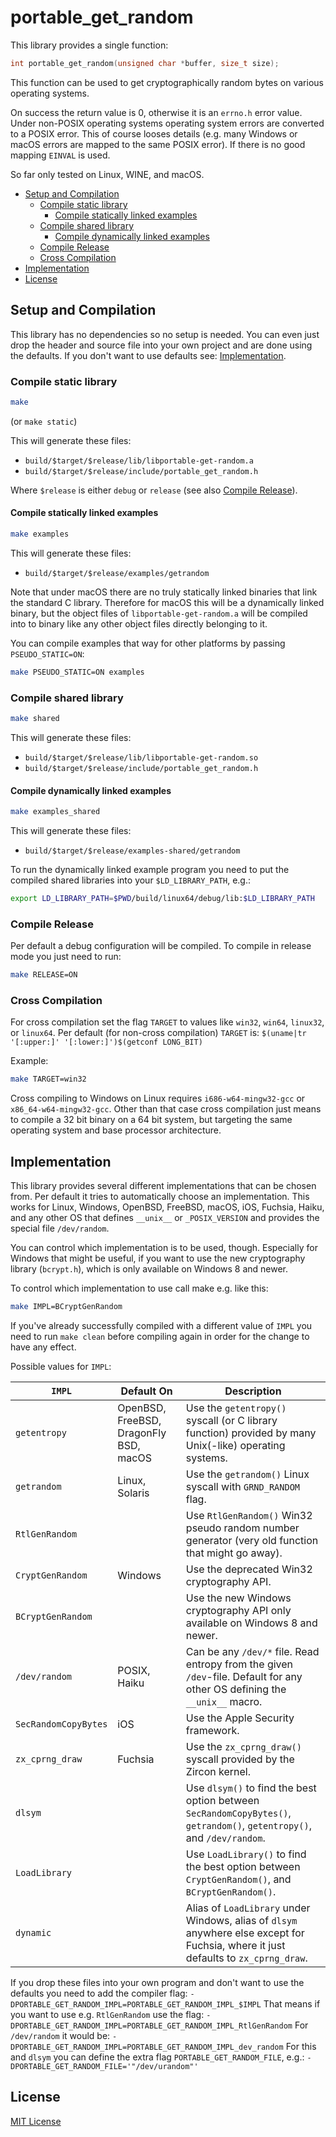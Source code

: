 portable_get_random
===================

This library provides a single function:

```C
int portable_get_random(unsigned char *buffer, size_t size);
```

This function can be used to get cryptographically random bytes on various
operating systems.

On success the return value is 0, otherwise it is an `errno.h` error value.
Under non-POSIX operating systems operating system errors are converted to a
POSIX error. This of course looses details (e.g. many Windows or macOS errors
are mapped to the same POSIX error). If there is no good mapping `EINVAL` is
used.

So far only tested on Linux, WINE, and macOS.

* [Setup and Compilation](#setup-and-compilation)
  * [Compile static library](#compile-static-library)
    * [Compile statically linked examples](#compile-statically-linked-examples)
  * [Compile shared library](#compile-shared-library)
    * [Compile dynamically linked examples](#compile-dynamically-linked-examples)
  * [Compile Release](#compile-release)
  * [Cross Compilation](#cross-compilation)
* [Implementation](#implementation)
* [License](#license)

Setup and Compilation
---------------------

This library has no dependencies so no setup is needed. You can even just
drop the header and source file into your own project and are done using
the defaults. If you don't want to use defaults see:
[Implementation](#implementation).

### Compile static library

```bash
make
```

(or `make static`)

This will generate these files:

* `build/$target/$release/lib/libportable-get-random.a`
* `build/$target/$release/include/portable_get_random.h`

Where `$release` is either `debug` or `release` (see also
[Compile Release](#compile-release)).

#### Compile statically linked examples

```bash
make examples
```

This will generate these files:

* `build/$target/$release/examples/getrandom`

Note that under macOS there are no truly statically linked binaries that link
the standard C library. Therefore for macOS this will be a dynamically linked
binary, but the object files of `libportable-get-random.a` will be compiled
into to binary like any other object files directly belonging to it.

You can compile examples that way for other platforms by passing `PSEUDO_STATIC=ON`:

```bash
make PSEUDO_STATIC=ON examples
```

### Compile shared library

```bash
make shared
```

This will generate these files:

* `build/$target/$release/lib/libportable-get-random.so`
* `build/$target/$release/include/portable_get_random.h`

#### Compile dynamically linked examples

```bash
make examples_shared
```

This will generate these files:

* `build/$target/$release/examples-shared/getrandom`

To run the dynamically linked example program you need to put the
compiled shared libraries into your `$LD_LIBRARY_PATH`, e.g.:

```bash
export LD_LIBRARY_PATH=$PWD/build/linux64/debug/lib:$LD_LIBRARY_PATH
```

### Compile Release

Per default a debug configuration will be compiled. To compile in release mode
you just need to run:

```bash
make RELEASE=ON
```

### Cross Compilation

For cross compilation set the flag `TARGET` to values like `win32`, `win64`,
`linux32`, or `linux64`. Per default (for non-cross compilation) `TARGET` is:
`$(uname|tr '[:upper:]' '[:lower:]')$(getconf LONG_BIT)`

Example:

```bash
make TARGET=win32
```

Cross compiling to Windows on Linux requires `i686-w64-mingw32-gcc` or
`x86_64-w64-mingw32-gcc`. Other than that case cross compilation just means
to compile a 32 bit binary on a 64 bit system, but targeting the same operating
system and base processor architecture.

Implementation
--------------

This library provides several different implementations that can be chosen from.
Per default it tries to automatically choose an implementation. This works for
Linux, Windows, OpenBSD, FreeBSD, macOS, iOS, Fuchsia, Haiku, and any other OS
that defines `__unix__` or `_POSIX_VERSION` and provides the special file
`/dev/random`.

You can control which implementation is to be used, though. Especially for Windows
that might be useful, if you want to use the new cryptography library (`bcrypt.h`),
which is only available on Windows 8 and newer.

To control which implementation to use call make e.g. like this:

```bash
make IMPL=BCryptGenRandom
```

If you've already successfully compiled with a different value of `IMPL` you need
to run `make clean` before compiling again in order for the change to have any
effect.

Possible values for `IMPL`:

| `IMPL`               | Default On                             | Description |
| -------------------- | -------------------------------------- | ----------- |
| `getentropy`         | OpenBSD, FreeBSD, DragonFly BSD, macOS | Use the `getentropy()` syscall (or C library function) provided by many Unix(-like) operating systems. |
| `getrandom`          | Linux, Solaris                         | Use the `getrandom()` Linux syscall with `GRND_RANDOM` flag. |
| `RtlGenRandom`       |                                        | Use `RtlGenRandom()` Win32 pseudo random number generator (very old function that might go away). |
| `CryptGenRandom`     | Windows                                | Use the deprecated Win32 cryptography API. |
| `BCryptGenRandom`    |                                        | Use the new Windows cryptography API only available on Windows 8 and newer. |
| `/dev/random`        | POSIX, Haiku                           | Can be any `/dev/*` file. Read entropy from the given `/dev`-file. Default for any other OS defining the `__unix__` macro. |
| `SecRandomCopyBytes` | iOS                                    | Use the Apple Security framework. |
| `zx_cprng_draw`      | Fuchsia                                | Use the `zx_cprng_draw()` syscall provided by the Zircon kernel. |
| `dlsym`              |                                        | Use `dlsym()` to find the best option between `SecRandomCopyBytes()`, `getrandom()`, `getentropy()`, and `/dev/random`. |
| `LoadLibrary`        |                                        | Use `LoadLibrary()` to find the best option between `CryptGenRandom()`, and `BCryptGenRandom()`. |
| `dynamic`            |                                        | Alias of `LoadLibrary` under Windows, alias of `dlsym` anywhere else except for Fuchsia, where it just defaults to `zx_cprng_draw`. |

If you drop these files into your own program and don't want to use the defaults
you need to add the compiler flag: `-DPORTABLE_GET_RANDOM_IMPL=PORTABLE_GET_RANDOM_IMPL_$IMPL`
That means if you want to use e.g. `RtlGenRandom` use the flag:
`-DPORTABLE_GET_RANDOM_IMPL=PORTABLE_GET_RANDOM_IMPL_RtlGenRandom` For `/dev/random`
it would be: `-DPORTABLE_GET_RANDOM_IMPL=PORTABLE_GET_RANDOM_IMPL_dev_random`
For this and `dlsym` you can define the extra flag `PORTABLE_GET_RANDOM_FILE`,
e.g.: `-DPORTABLE_GET_RANDOM_FILE='"/dev/urandom"'`

License
-------

[MIT License](#LICENSE.txt)
